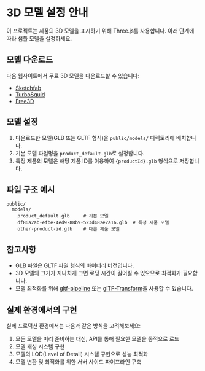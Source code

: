 # 3D 모델 설정 안내

이 프로젝트는 제품의 3D 모델을 표시하기 위해 Three.js를 사용합니다. 아래 단계에 따라 샘플 모델을 설정하세요.

## 모델 다운로드

다음 웹사이트에서 무료 3D 모델을 다운로드할 수 있습니다:
- [Sketchfab](https://sketchfab.com/features/free-3d-models)
- [TurboSquid](https://www.turbosquid.com/Search/3D-Models/free)
- [Free3D](https://free3d.com/)

## 모델 설정

1. 다운로드한 모델(GLB 또는 GLTF 형식)을 `public/models/` 디렉토리에 배치합니다.
2. 기본 모델 파일명을 `product_default.glb`로 설정합니다.
3. 특정 제품의 모델은 해당 제품 ID를 이용하여 `{productId}.glb` 형식으로 저장합니다.

## 파일 구조 예시

```
public/
  models/
    product_default.glb     # 기본 모델
    df86a2ab-efbe-4ed9-88b9-523d482e2a16.glb  # 특정 제품 모델
    other-product-id.glb    # 다른 제품 모델
```

## 참고사항

- GLB 파일은 GLTF 파일 형식의 바이너리 버전입니다.
- 3D 모델의 크기가 지나치게 크면 로딩 시간이 길어질 수 있으므로 최적화가 필요합니다.
- 모델 최적화를 위해 [gltf-pipeline](https://github.com/CesiumGS/gltf-pipeline) 또는 [glTF-Transform](https://gltf-transform.dev/)을 사용할 수 있습니다.

## 실제 환경에서의 구현

실제 프로덕션 환경에서는 다음과 같은 방식을 고려해보세요:

1. 모든 모델을 미리 준비하는 대신, API를 통해 필요한 모델을 동적으로 로드
2. 모델 캐싱 시스템 구현
3. 모델의 LOD(Level of Detail) 시스템 구현으로 성능 최적화
4. 모델 변환 및 최적화를 위한 서버 사이드 파이프라인 구축 